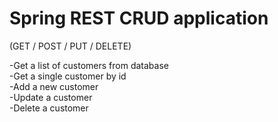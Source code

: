 # Spring REST CRUD application

(GET / POST / PUT / DELETE)

-Get a list of customers from database\
-Get a single customer by id\
-Add a new customer\
-Update a customer\
-Delete a customer

